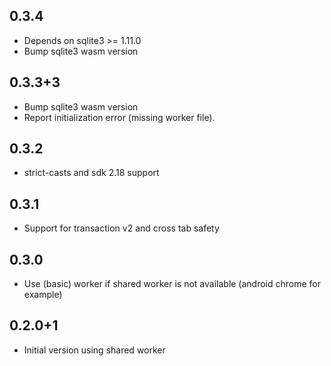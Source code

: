 ## 0.3.4

* Depends on sqlite3 >= 1.11.0
* Bump sqlite3 wasm version

## 0.3.3+3

* Bump sqlite3 wasm version
* Report initialization error (missing worker file).

## 0.3.2

* strict-casts and sdk 2.18 support

## 0.3.1

- Support for transaction v2 and cross tab safety

## 0.3.0

- Use (basic) worker if shared worker is not available (android chrome for example)

## 0.2.0+1

- Initial version using shared worker
